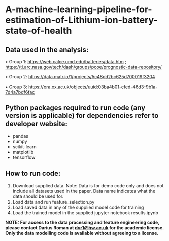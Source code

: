 # A-machine-learning-pipeline-for-estimation-of-Lithium-ion-battery-state-of-health

## Data used in the analysis:

• Group 1:
  https://web.calce.umd.edu/batteries/data.htm ; https://ti.arc.nasa.gov/tech/dash/groups/pcoe/prognostic-data-repository/

• Group 2:
  https://data.matr.io/1/projects/5c48dd2bc625d700019f3204

• Group 3:
  https://ora.ox.ac.uk/objects/uuid:03ba4b01-cfed-46d3-9b1a-7d4a7bdf6fac

## Python packages required to run code (any version is applicable) for dependencies refer to developer website:
- pandas
- numpy 
- scikit-learn
- matplotlib
- tensorflow 

## How to run code:
1. Download supplied data. Note: Data is for demo code only and does not include all datasets used in the paper. Data name indicates what the data should be used for.
2. Load data and run feature_selection.py
4. Load saved data in any of the supplied model code for training
5. Load the trained model in the supplied jupyter notebook results.ipynb

**NOTE: For access to the data processing and feature engineering code, please contact Darius Roman at dvr1@hw.ac.uk for the academic license. Only the data modelling code is available without agreeing to a license.**
